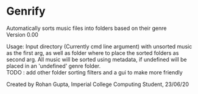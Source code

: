 # Genrify
Automatically sorts music files into folders based on their genre  
Version 0.00

Usage: Input directory (Currently cmd line argument) with unsorted music as the first arg,
       as well as folder where to place the sorted folders as second arg. All music will be
       sorted using metadata, if undefined will be placed in an 'undefined' genre folder.  
       TODO : add other folder sorting filters and a gui to make more friendly

Created by Rohan Gupta, Imperial College Computing Student, 23/06/20
